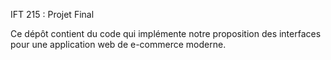 IFT 215 : Projet Final

Ce dépôt contient du code qui implémente notre proposition des interfaces pour une application web de e-commerce moderne.